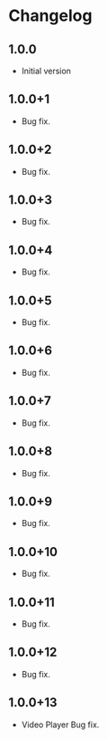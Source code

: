 # Changelog

## 1.0.0
- Initial version

## 1.0.0+1
- Bug fix.

## 1.0.0+2
- Bug fix.

## 1.0.0+3
- Bug fix.

## 1.0.0+4
- Bug fix.

## 1.0.0+5
- Bug fix.

## 1.0.0+6
- Bug fix.

## 1.0.0+7
- Bug fix.

## 1.0.0+8
- Bug fix.

## 1.0.0+9
- Bug fix.
## 1.0.0+10
- Bug fix.

## 1.0.0+11
- Bug fix.

## 1.0.0+12
- Bug fix.

## 1.0.0+13
- Video Player Bug fix.
